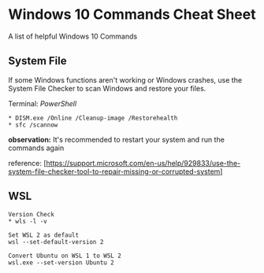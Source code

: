 # Windows 10 Commands Cheat Sheet
A list of helpful Windows 10 Commands


## System File
If some Windows functions aren't working or Windows crashes, use the System File Checker to scan Windows and restore your files.

Terminal: *PowerShell*
    
    * DISM.exe /Online /Cleanup-image /Restorehealth
    * sfc /scannow

**observation:** It's recommended to restart your system and run the commands again

reference: [https://support.microsoft.com/en-us/help/929833/use-the-system-file-checker-tool-to-repair-missing-or-corrupted-system]

## WSL

    Version Check 
    * wls -l -v

    Set WSL 2 as default
    wsl --set-default-version 2
    
    Convert Ubuntu on WSL 1 to WSL 2
    wsl.exe --set-version Ubuntu 2
